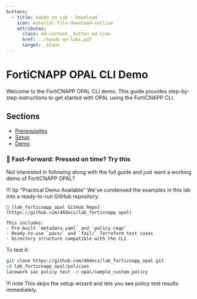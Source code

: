 ```yaml
---
buttons:
  - title: Hands on Lab - Download
    icon: material-file-download-outline
    attributes:
      class: md-content__button md-icon
      href: ../hands-on-labs.pdf
      target: _blank
---
```


# FortiCNAPP OPAL CLI Demo

Welcome to the FortiCNAPP OPAL CLI demo. This guide provides step-by-step instructions to get started with OPAL using the FortiCNAPP CLI.

## Sections

- [Prerequisites](00-prerequisites.md)
- [Setup](01-setup.md)
- [Demo](02-demo.md)

### 🚀 Fast-Forward: Pressed on time? Try this

Not interested in following along with the full guide and just want a working demo of FortiCNAPP OPAL?

!!! tip "Practical Demo Available"
    We've condensed the examples in this lab into a ready-to-run GitHub repository:

    🔗 [lab_forticnapp_opal GitHub Repo](https://github.com/40docs/lab_forticnapp_opal)

    This includes:
    - Pre-built `metadata.yaml` and `policy.rego`
    - Ready-to-use `pass/` and `fail/` Terraform test cases
    - Directory structure compatible with the CLI

To test it:

```bash
git clone https://github.com/40docs/lab_forticnapp_opal.git
cd lab_forticnapp_opal/policies
lacework iac policy test -d opal/sample_custom_policy
```

!!! note
    This skips the setup wizard and lets you see policy test results immediately.
